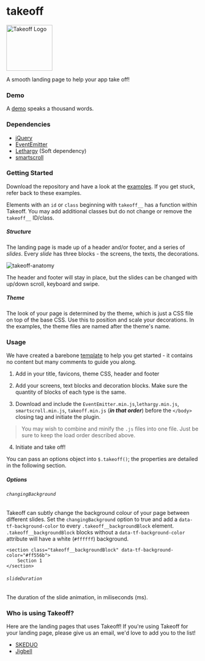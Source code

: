 # takeoff

<img src="https://cloud.githubusercontent.com/assets/13403405/11977485/47044818-a9be-11e5-82d6-2158a3482f1d.png" width="120" alt="Takeoff Logo">

A smooth landing page to help your app take off!

### Demo

A [demo](http://takeoff.brew.com.hk/) speaks a thousand words.

### Dependencies

* [jQuery](https://jquery.com/)
* [EventEmitter](https://github.com/Olical/EventEmitter)
* [Lethargy](https://github.com/d4nyll/lethargy) (Soft dependency)
* [smartscroll](https://github.com/d4nyll/smartscroll)

### Getting Started

Download the repository and have a look at the [examples](https://github.com/brewhk/takeoff/tree/master/examples). If you get stuck, refer back to these examples.

Elements with an `id` or `class` beginning with `takeoff__` has a function within Takeoff. You may add additional classes but do not change or remove the `takeoff__` ID/class.

##### Structure

The landing page is made up of a header and/or footer, and a series of *slides*. Every *slide* has three blocks - the screens, the texts, the decorations.

![takeoff-anatomy](https://cloud.githubusercontent.com/assets/13403405/12696418/905bfec0-c7a5-11e5-9f2d-f41382fe7a28.png)

The header and footer will stay in place, but the slides can be changed with up/down scroll, keyboard and swipe.

##### Theme

The look of your page is determined by the theme, which is just a CSS file on top of the base CSS. Use this to position and scale your decorations. In the examples, the theme files are named after the theme's name.

### Usage

We have created a barebone [template](https://github.com/brewhk/takeoff/tree/master/template) to help you get started - it contains no content but many comments to guide you along.

1. Add in your title, favicons, theme CSS, header and footer
2. Add your screens, text blocks and decoration blocks. Make sure the quantity of blocks of each type is the same.
3. Download and include the `EventEmitter.min.js`,`lethargy.min.js`, `smartscroll.min.js`, `takeoff.min.js` (***in that order***) before the `</body>` closing tag and initiate the plugin.

     <script src="https://rawgit.com/Olical/EventEmitter/master/EventEmitter.min.js"></script>
     <script src="https://rawgit.com/d4nyll/lethargy/master/lethargy.min.js"></script>
     <script src="https://rawgit.com/d4nyll/smartscroll/master/smartscroll.min.js"></script>
     <script src="/js/takeoff.min.js"></script>

 > You may wish to combine and minify the `.js` files into one file. Just be sure to keep the load order described above.

4. Initiate and take off!

     <script>
       $(function() {
         $.takeoff({
           changingBackground: true,
           slideDuration: 700
         });
       });
     </script>

 You can pass an options object into `$.takeoff()`; the properties are detailed in the following section.

##### Options

###### `changingBackground`

Takeoff can subtly change the background colour of your page between different slides. Set the `changingBackground` option to true and add a `data-tf-background-color` to every `.takeoff__backgroundBlock` element. `.takeoff__backgroundBlock` blocks without a `data-tf-background-color` attribute will have a white (`#ffffff`) background.

    <section class="takeoff__backgroundBlock" data-tf-background-color="#ff556b">
        Section 1
    </section>

###### `slideDuration`

The duration of the slide animation, in miliseconds (ms).

### Who is using Takeoff?

Here are the landing pages that uses Takeoff! If you're using Takeoff for your landing page, please give us an email, we'd love to add you to the list!

* [SKEDUO](http://www.skeduo.com/)
* [Jigbell](http://jigbell.com/)
